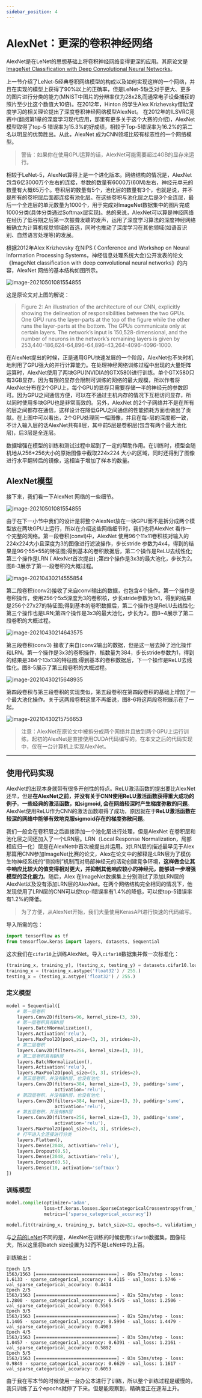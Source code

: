 ```yaml
---
sidebar_position: 4
---
```


# AlexNet：更深的卷积神经网络

AlexNet是在LeNet的思想基础上将卷积神经网络变得更深的应用。其原论文是[ImageNet Classification with Deep Convolutional Neural Networks](https://papers.nips.cc/paper/2012/file/c399862d3b9d6b76c8436e924a68c45b-Paper.pdf)。

上一节介绍了LeNet-5经典卷积网络模型的构成以及如何实现这样的一个网络，并且在实现的模型上获得了90%以上的正确率，但是LeNet-5缺乏对于更大、更多的图片进行分类的能力(MNIST中图片的分辨率仅为28x28,而通常电子设备捕获的照片至少比这个数值大10倍)。在2012年，Hinton 的学生Alex Krizhevsky借助深度学习的相关理论提出了深度卷积神经网络模型AlexNet。 在2012年的ILSVRC竞赛中(翻阅第1章的深度学习现代应用，那里有更多关于这个大赛的介绍)，AlexNet模型取得了top-5 错误率为15.3%的好成绩，相较于Top-5错误率为16.2%的第二名以明显的优势胜出。从此，AlexNet 成为CNN领域比较有标志性的一个网络模型。

> 警告：如果你在使用GPU运算的话，AlexNet可能需要超过4GB的显存来运行。

相较于LeNet-5，AlexNet算得上是一个进化版本。网络结构的情况是，AlexNet 包含6亿3000万个左右的连接，参数的数量有6000万(60M)左右，神经元单元的数量有大概65万个。卷积层的数量有5个，池化层的数量有3个，也就是说，并不是所有的卷积层后面都连接有池化层。在这些卷积与池化层之后是3个全连层，最后一个全连层的单元数量为1000个，用于完成对ImageNet数据集中的图片完成1000分类(具体分类通过Softmax层实现)。总的来说，AlexNet可以算是神经网络在经历了低谷期之后第一次振聋发聩的发声，运用了深度学习算法的深度神经网络被确立为计算机视觉领域的首选，同时也推动了深度学习在其他领域(如语音识别、自然语言处理等)的发展。

根据2012年Alex Krizhevsky 在NIPS ( Conference and Workshop on Neural Information Processing Systems，神经信息处理系统大会)公开发表的论文《ImageNet classification with deep convolutional neural networks》的内容，AlexNet 网络的基本结构如图所示。

![image-20210501081554855](./src/AlexNet/image-20210501081554855.png)

这是原论文对上图的解说：

> Figure 2: An illustration of the architecture of our CNN, explicitly showing the delineation of responsibilities between the two GPUs. One GPU runs the layer-parts at the top of the figure while the other runs the layer-parts at the bottom. The GPUs communicate only at certain layers. The network’s input is 150,528-dimensional, and the number of neurons in the network’s remaining layers is given by 253,440-186,624-64,896-64,896-43,264-4096-4096-1000.

在AlexNet提出的时候，正是通用GPU快速发展的一个阶段，AlexNet也不失时机地利用了GPU强大的并行计算能力。在处理神经网络训练过程中出现的大量矩阵运算时，AlexNet使用了两块GPU(NVIDIA的GTX580)进行训练。单个GTX580只有3GB显存，因为有限的显存会限制可训练的网络的最大规模，所以作者将AlexNet分布在2个GPU上，每个GPU的显存只需要存储一半的神经元的参数即可。因为GPU之间通信方便，可以在不通过主机内存的情况下互相访问显存，所以同时使用多块GPU也是非常高效的。另外，AlexNet 的2个子网络并不是在所有的层之间都存在通信，这样设计在降低GPU之间通信的性能损耗方面也做出了贡献。在上图中可以看出，2个GPU处理同一幅图像，并且在每-层的深度都一致，不计入输入层的话AlexNet共有8层，其中前5层是卷积层(包含有两个最大池化层)，后3层是全连层。

数据增强在模型的训练和测试过程中起到了一定的帮助作用。在训练时，模型会随机地从256*256大小的原始图像中截取224x224 大小的区域，同时还得到了图像进行水平翻转后的镜像，这相当于增加了样本的数量。

## AlexNet模型

接下来，我们看一下AlexNet 网络的一些细节。

![image-20210501081554855](./src/AlexNet/image-20210501081554855.png)

由于在下一小节中我们的设计是将整个AlexNet放在一块GPU而不是拆分成两个模型放在两块GPU上运行，所以在介绍这些网络细节时，我们也将AlexNet 看作一个完整的网络。第一段卷积(convl)中，AlexNet 使用96个11x11卷积核对输入的224x224大小且深度为3的图像进行滤波操作，步长stride 参数为4x4，得到的结果是96个55*55的特征图;得到基本的卷积数据后，第二个操作是ReLU去线性化;第三个操作是LRN ( AlexNet首次提出) ;第四个操作是3x3的最大池化，步长为2。图8-3展示了第一-段卷积的大概过程。

![image-20210430214555854](./src/AlexNet/image-20210430214555854.png)

第二段卷积(conv2)接收了来自convl输出的数据，也包含4个操作。第一个操作是卷积操作，使用256个5x5深度为3的卷积核，步长stride参数为1x1，得到的结果是256个27x27的特征图;得到基本的卷积数据后，第二个操作也是ReLU去线性化;第三个操作也是LRN;第四个操作是3x3的最大池化，步长为2。图8~4展示了第二段卷积的大概过程。

![image-20210430214643575](./src/AlexNet/image-20210430214643575.png)

第三段卷积(conv3) 接收了来自(conv2输出的数据，但是这一层去掉了池化操作和LRN。第一个操作是3x3的卷积操作，核数量为384，步长stride参数为1，得到的结果是384个13x13的特征图;得到基本的卷积数据后，下一个操作是ReLU去线性化。图8-5展示了第三段卷积的大概过程。

![image-20210430215648935](./src/AlexNet/image-20210430215648935.png)

第四段卷积与第三段卷积的实现类似，第五段卷积在第四段卷积的基础上增加了一个最大池化操作。关于这两段卷积这里不再细说，图8-6将这两段卷积展示在了一起。

![image-20210430215756653](./src/AlexNet/image-20210430215756653.png)

> 注意：AlexNet在原论文中被拆分成两个网络并且放到两个GPU上运行训练，起初的AlexNet是直接使用CUDA代码编写的。在本文之后的代码实现中，仅在一台计算机上实现AlexNet。

---

## 使用代码实现

AlexNet的出现本身就带有很多开创性的特点。ReLU激活函数的提出要比AlexNet还早，但是**在AlexNet之前，并没有关于CNN使用ReLU激活函数获得重大成功的例子**。**一些经典的激活函数，如sigmoid, 会在网络较深时产生梯度弥散的问题**。AlexNet使用ReLU作为CNN的激活函数取得了成功，原因就在于**ReLU激活函数在较深的网络中能够有效地克服sigmoid存在的梯度弥散问题**。

我们一般会在卷积层之后直接添加一个池化层进行处理，但是AlexNet 在卷积层和池化层之间还加入了一个LRN层。LRN（Local Response Normalization，局部相应归一化）层是在AlexNet中首次被提出并运用。对LRN层的描述最早见于Alex 那篇用CNN参加ImageNet比赛的论文，Alex在论文中的解释是:LRN层为了模仿生物神经系统的“侧抑制”机制而对局部神经元的活动创建竞争环境，**这样做会让其中响应比较大的值变得相对更大，并抑制其他响应较小的神经元，能够进一步增强模型的泛化能力**。随后，Alex 在ImageNet数据集上分别测试了添加LRN层的AlexNet以及没有添加LRN层的AlexNet。在两个网络结构完全相同的情况下，他发现使用了LRN层的CNN可以使top-l错误率有1.4%的降低，可以使top-5错误率有1.2%的降低。

> 为了方便，从AlexNet开始，我们大量使用KerasAPI进行快速的代码编写。

导入所需的包：

```python
import tensorflow as tf
from tensorflow.keras import layers, datasets, Sequential
```

这次我们在`cifar10`上训练AlexNet。导入`cifar10`数据集并做一次标准化：

```python
(training_x, training_y), (testing_x, testing_y) = datasets.cifar10.load_data()
training_x = (training_x.astype('float32') / 255.)
testing_x = (testing_x.astype('float32') / 255.)
```

### 定义模型

```python
model = Sequential([
    # 第一层卷积
    layers.Conv2D(filters=96, kernel_size=(3, 3)),
    # 第一层卷积具有BN层
    layers.BatchNormalization(),
    layers.Activation('relu'),
    layers.MaxPool2D(pool_size=(3, 3), strides=2),
    # 第二层卷积
    layers.Conv2D(filters=256, kernel_size=(3, 3)),
    # 第二层卷积具有BN层
    layers.BatchNormalization(),
    layers.Activation('relu'),
    layers.MaxPool2D(pool_size=(3, 3), strides=2),
    # 第三层卷积，并没有BN层，也没有池化
    layers.Conv2D(filters=384, kernel_size=(3, 3), padding='same',
                  activation='relu'),
    # 第四层卷积，并没有BN层，也没有池化
    layers.Conv2D(filters=384, kernel_size=(3, 3), padding='same',
                  activation='relu'),
    # 第五层卷积，并没有BN层
    layers.Conv2D(filters=256, kernel_size=(3, 3), padding='same',
                  activation='relu'),
    layers.MaxPool2D(pool_size=(3, 3), strides=2),
    # 打平进入全连接进行分类
    layers.Flatten(),
    layers.Dense(2048, activation='relu'),
    layers.Dropout(0.5),
    layers.Dense(2048, activation='relu'),
    layers.Dropout(0.5),
    layers.Dense(10, activation='softmax')
])
```

### 训练模型

```python
model.compile(optimizer='adam',
              loss=tf.keras.losses.SparseCategoricalCrossentropy(from_logits=False),
              metrics=['sparse_categorical_accuracy'])

model.fit(training_x, training_y, batch_size=32, epochs=5, validation_data=(testing_x, testing_y))
```

与[之前的LeNet](./[1]LeNet.md)不同的是，AlexNet在训练的时候使用`Cifar10`数据集，图像较大，所以这里将batch size设置为32而不是LeNet中的上百。

训练输出：

```
Epoch 1/5
1563/1563 [==============================] - 89s 57ms/step - loss: 1.6133 - sparse_categorical_accuracy: 0.4115 - val_loss: 1.5746 - val_sparse_categorical_accuracy: 0.4414
Epoch 2/5
1563/1563 [==============================] - 82s 52ms/step - loss: 1.2800 - sparse_categorical_accuracy: 0.5475 - val_loss: 1.2506 - val_sparse_categorical_accuracy: 0.5565
Epoch 3/5
1563/1563 [==============================] - 82s 52ms/step - loss: 1.1405 - sparse_categorical_accuracy: 0.5994 - val_loss: 1.4479 - val_sparse_categorical_accuracy: 0.4983
Epoch 4/5
1563/1563 [==============================] - 83s 53ms/step - loss: 1.0457 - sparse_categorical_accuracy: 0.6391 - val_loss: 1.2161 - val_sparse_categorical_accuracy: 0.5892
Epoch 5/5
1563/1563 [==============================] - 83s 53ms/step - loss: 0.9849 - sparse_categorical_accuracy: 0.6629 - val_loss: 1.1617 - val_sparse_categorical_accuracy: 0.6053
```

由于我在写本节的时候使用一台办公本进行了训练，所以整个训练过程是缓慢的，我只训练了五个epochs就停了下来。但是能观察到，精确度正在逐渐上升。
